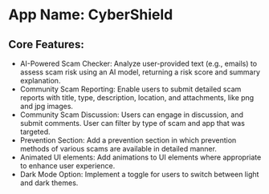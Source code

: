 # **App Name**: CyberShield

## Core Features:



- AI-Powered Scam Checker: Analyze user-provided text (e.g., emails) to assess scam risk using an AI model, returning a risk score and summary explanation. 
- Community Scam Reporting: Enable users to submit detailed scam reports with title, type, description, location, and attachments, like png and jpg images.
- Community Scam Discussion: Users can engage in discussion, and submit comments. User can filter by type of scam and app that was targeted.
- Prevention Section: Add a prevention section in which prevention methods of various scams are available in detailed manner.
- Animated UI elements: Add animations to UI elements where appropriate to enhance user experience.
- Dark Mode Option: Implement a toggle for users to switch between light and dark themes.

